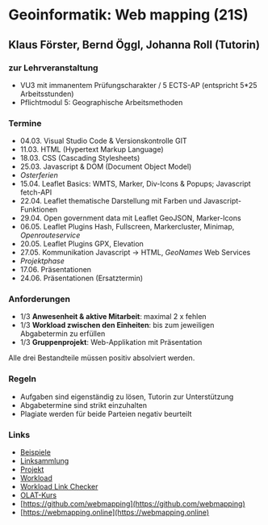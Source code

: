 # Geoinformatik: Web mapping (21S)
## Klaus Förster, Bernd Öggl, Johanna Roll (Tutorin)

### zur Lehrveranstaltung
* VU3 mit immanentem Prüfungscharakter / 5 ECTS-AP (entspricht 5*25 Arbeitsstunden)
* Pflichtmodul 5: Geographische Arbeitsmethoden

### Termine
* 04.03.  Visual Studio Code & Versionskontrolle GIT
* 11.03.  HTML (Hypertext Markup Language) 
* 18.03.  CSS (Cascading Stylesheets)
* 25.03.  Javascript & DOM (Document Object Model)
* *Osterferien*
* 15.04.  Leaflet Basics: WMTS, Marker, Div-Icons & Popups; Javascript fetch-API 
* 22.04.  Leaflet thematische Darstellung mit Farben und Javascript-Funktionen
* 29.04.  Open government data mit Leaflet GeoJSON, Marker-Icons
* 06.05.  Leaflet Plugins Hash, Fullscreen, Markercluster, Minimap, *Openrouteservice*
* 20.05.  Leaflet Plugins GPX, Elevation
* 27.05.  Kommunikation Javascript -> HTML, *GeoNames* Web Services
* *Projektphase*
* 17.06.  Präsentationen
* 24.06.  Präsentationen (Ersatztermin)

### Anforderungen
* 1/3 **Anwesenheit & aktive Mitarbeit**: maximal 2 x fehlen
* 1/3 **Workload zwischen den Einheiten**: bis zum jeweiligen Abgabetermin zu erfüllen
* 1/3 **Gruppenprojekt**: Web-Applikation mit Präsentation

Alle drei Bestandteile müssen positiv absolviert werden.

### Regeln
* Aufgaben sind eigenständig zu lösen, Tutorin zur Unterstützung
* Abgabetermine sind strikt einzuhalten
* Plagiate werden für beide Parteien negativ beurteilt

### Links
* [Beispiele](https://webmapping.online/examples)
* [Linksammlung](https://webmapping.online/links)
* [Projekt](https://webmapping.online/projects)
* [Workload](https://webmapping.online/workload)
* [Workload Link Checker](https://webmapping.online/workload/check.html)
* [OLAT-Kurs](https://lms.uibk.ac.at/auth/RepositoryEntry/4894131358)
* [https://github.com/webmapping](https://github.com/webmapping)
* [https://webmapping.online](https://webmapping.online)

